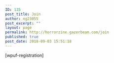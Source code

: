 ```yaml
---
ID: 135
post_title: Join
author: ng23055
post_excerpt: ""
layout: page
permalink: http://horrorzine.gazerbeam.com/join
published: true
post_date: 2018-09-03 15:51:18
---
```

[wpuf-registration]